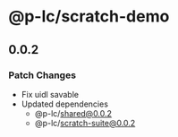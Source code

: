 # @p-lc/scratch-demo

## 0.0.2

### Patch Changes

- Fix uidl savable
- Updated dependencies
  - @p-lc/shared@0.0.2
  - @p-lc/scratch-suite@0.0.2
